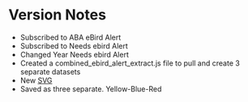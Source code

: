 # Version Notes

* Subscribed to ABA eBird Alert
* Subscribed to Needs ebird Alert
* Changed Year Needs ebird Alert
* Created a combined_ebird_alert_extract.js file to pull and create 3 separate datasets
* New [SVG](https://www.iconpacks.net/free-icon/drop-pin-10077.html)
* Saved as three separate.  Yellow-Blue-Red
